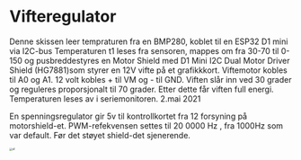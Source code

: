 # Vifteregulator

Denne skissen leer tempraturen fra en BMP280, koblet til en ESP32 D1 mini via I2C-bus
Temperaturen t1 leses fra sensoren, mappes om fra 30-70 til 0-150 og pusbreddestyres
en Motor Shield  med D1 Mini I2C Dual Motor Driver Shield (HG7881)som styrer en 12V vifte på et grafikkkort.
Viftemotor kobles til A0 og A1. 12 volt kobles + til VM og - til GND.
Viften slår inn ved 30 grader og reguleres proporsjonalt til 70 grader.
Etter dette får viften full energi.
Temperaturen leses av i seriemonitoren.
2.mai 2021

En spenningsregulator gir 5v til kontrollkortet fra 12 forsyning på motorshield-et.
PWM-refekvensen settes til 20 0000 Hz , fra 1000Hz som var default. Før det støyet shield-det sjenerende.

<img src="H:\bilder\eshop\a\a1.jpg" alt="a1" style="zoom:33%;" />
